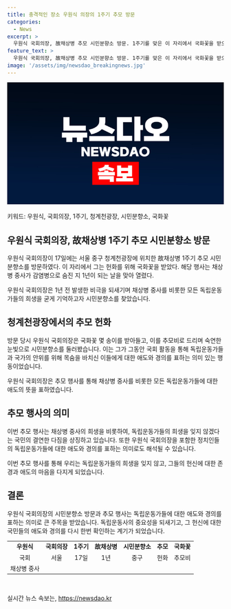 ```yaml
---
title: 충격적인 장소 우원식 의장의 1주기 추모 방문
categories:
  - News
excerpt: >
  우원식 국회의장, 故채상병 추모 시민분향소 방문. 1주기를 맞은 이 자리에서 국화꽃을 받으며 헌화.
feature_text: >
  우원식 국회의장, 故채상병 추모 시민분향소 방문. 1주기를 맞은 이 자리에서 국화꽃을 받으며 헌화.
image: '/assets/img/newsdao_breakingnews.jpg'
---
```


<p><img src="/assets/img/newsdao_breakingnews.jpg" alt="flaretime 속보" /></p>

<p>키워드: 우원식, 국회의장, 1주기, 청계천광장, 시민분향소, 국화꽃</p>

<h2 data-ke-size="size26">우원식 국회의장, 故채상병 1주기 추모 시민분향소 방문</h2>

<p>우원식 국회의장이 17일에는 서울 중구 청계천광장에 위치한 故채상병 1주기 추모 시민분향소를 방문하였다. 이 자리에서 그는 헌화를 위해 국화꽃을 받았다. 해당 행사는 채상병 중사가 감염병으로 숨진 지 1년이 되는 날을 맞아 열렸다.</p>

<p data-ke-size="size16">우원식 국회의장은 1년 전 발생한 비극을 되새기며 채상병 중사를 비롯한 모든 독립운동가들의 희생을 굳게 기억하고자 시민분향소를 찾았습니다.</p>

<h2 data-ke-size="size24">청계천광장에서의 추모 헌화</h2>

<p>방문 당시 우원식 국회의장은 국화꽃 몇 송이를 받아들고, 이를 추모비로 드리며 숙연한 눈빛으로 시민분향소를 둘러봤습니다. 이는 그가 그동안 국회 활동을 통해 독립운동가들과 국가의 안위를 위해 목숨을 바치신 이들에게 대한 애도와 경의를 표하는 의미 있는 행동이었습니다.</p>

<p data-ke-size="size16">우원식 국회의장은 추모 행사를 통해 채상병 중사를 비롯한 모든 독립운동가들에 대한 애도의 뜻을 표하였습니다.</p>

<h2 data-ke-size="size24">추모 행사의 의미</h2>

<p>이번 추모 행사는 채상병 중사의 희생을 비롯하여, 독립운동가들의 희생을 잊지 않겠다는 국민의 결연한 다짐을 상징하고 있습니다. 또한 우원식 국회의장을 포함한 정치인들의 독립운동가들에 대한 애도와 경의를 표하는 의미로도 해석될 수 있습니다.</p>

<p data-ke-size="size16">이번 추모 행사를 통해 우리는 독립운동가들의 희생을 잊지 않고, 그들의 헌신에 대한 존경과 애도의 마음을 다지게 되었습니다.</p>

<h2 data-ke-size="size24">결론</h2>

<p>우원식 국회의장의 시민분향소 방문과 추모 행사는 독립운동가들에 대한 애도와 경의를 표하는 의미로 큰 주목을 받았습니다. 독립운동사의 중요성을 되새기고, 그 헌신에 대한 국민들의 애도와 경의를 다시 한번 확인하는 계기가 되었습니다.</p>

<table>
   <tr>
      <td style="text-align: center; height: 17px;"><b>우원식</b></td>
      <td style="text-align: center; height: 17px;"><b>국회의장</b></td>
      <td style="text-align: center; height: 17px;"><b>1주기</b></td>
      <td style="text-align: center; height: 17px;"><b>故채상병</b></td>
      <td style="text-align: center; height: 17px;"><b>시민분향소</b></td>
      <td style="text-align: center; height: 17px;"><b>추모</b></td>
      <td style="text-align: center; height: 17px;"><b>국화꽃</b></td>
   </tr>
   <tr>
      <td style="text-align: center; height: 17px;">국회</td>
      <td style="text-align: center; height: 17px;">서울</td>
      <td style="text-align: center; height: 17px;">17일</td>
      <td style="text-align: center; height: 17px;">1년</td>
      <td style="text-align: center; height: 17px;">중구</td>
      <td style="text-align: center; height: 17px;">헌화</td>
      <td style="text-align: center; height: 17px;">추모비</td>
   </tr>
   <tr>
      <td style="text-align: center; height: 17px;">채상병 중사</td>
      <td style="text-align: center; height: 17px;"></td>
      <td style="text-align: center; height: 17px;"></td>
      <td style="text-align: center; height: 17px;"></td>
      <td style="text-align: center; height: 17px;"></td>
      <td style="text-align: center; height: 17px;"></td>
      <td style="text-align: center; height: 17px;"></td>
   </tr>
</table>

<p data-ke-size="size16">&nbsp;</p>
실시간 뉴스 속보는, <a href="https://newsdao.kr" rel="dofollow">https://newsdao.kr</a>


